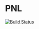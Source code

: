 # PNL
[![Build Status](https://travis-ci.org/philgras/PNL.svg?branch=master)](https://travis-ci.org/philgras/PNL)
